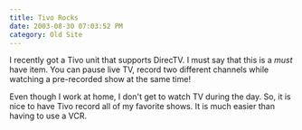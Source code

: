 ```yaml
---
title: Tivo Rocks
date: 2003-08-30 07:03:52 PM
category: Old Site
---
```


I recently got a Tivo unit that supports DirecTV. I must say that this is a *must* have item. You can pause live TV, record two different channels while watching a pre-recorded show at the same time!

Even though I work at home, I don't get to watch TV during the day. So, it is nice to have Tivo record all of my favorite shows. It is much easier than having to use a VCR.